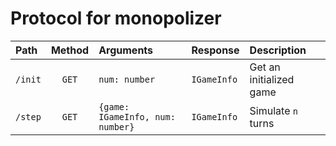 # Protocol for monopolizer

|Path|Method|Arguments|Response|Description|
|:--|:--:|:--|:--|:--|
|`/init`|`GET`|`num: number`|`IGameInfo`|Get an initialized game|
|`/step`|`GET`|`{game: IGameInfo, num: number}`|`IGameInfo`|Simulate `n` turns|
